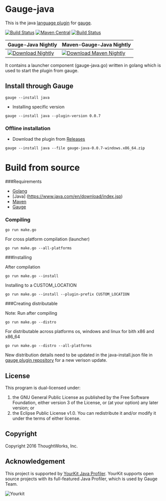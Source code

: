 Gauge-java
==========

This is the java [language plugin](http://getgauge.io/documentation/user/current/test_code/java/java.html) for [gauge](http://getgauge.io).

 [![Build Status](https://snap-ci.com/getgauge/gauge-java/branch/master/build_image)](https://snap-ci.com/getgauge/gauge-java/branch/master)
 [![Maven Central](https://maven-badges.herokuapp.com/maven-central/com.thoughtworks.gauge/gauge-java/badge.svg)](https://maven-badges.herokuapp.com/maven-central/com.thoughtworks.gauge/gauge-java)
 [![Build Status](https://travis-ci.org/getgauge/gauge-java.svg?branch=master)](https://travis-ci.org/getgauge/gauge-java)

|Gauge-Java Nightly|Maven-Gauge-Java Nightly|
|----------|----------------|
|[ ![Download Nightly](https://api.bintray.com/packages/gauge/gauge-java/Nightly/images/download.svg) ](https://bintray.com/gauge/gauge-java/Nightly/_latestVersion)| [ ![Download Maven Nightly](https://api.bintray.com/packages/gauge/maven-gauge-java/Nightly/images/download.svg) ](https://bintray.com/gauge/maven-gauge-java/Nightly/_latestVersion)| 

It contains a launcher component (gauge-java.go) written in golang which is used to start the plugin from gauge.

Install through Gauge
---------------------
````
gauge --install java
````

* Installing specific version
```
gauge --install java --plugin-version 0.0.7
```

### Offline installation
* Download the plugin from [Releases](https://github.com/getgauge/gauge-java/releases)
```
gauge --install java --file gauge-java-0.0.7-windows.x86_64.zip
```

# Build from source

###Requirements
* [Golang](http://golang.org/)
* [Java] (https://www.java.com/en/download/index.jsp)
* [Maven](https://maven.apache.org/)
* [Gauge](http://getgauge.io)

### Compiling

````
go run make.go
````

For cross platform compilation (launcher)

````
go run make.go --all-platforms
````

###Installing

After compilation
````
go run make.go --install
````

Installing to a CUSTOM_LOCATION

````
go run make.go --install --plugin-prefix CUSTOM_LOCATION
````

###Creating distributable

Note: Run after compiling

````
go run make.go --distro
````

For distributable across platforms os, windows and linux for bith x86 and x86_64

````
go run make.go --distro --all-platforms
````

New distribution details need to be updated in the java-install.json file in  [gauge plugin repository](https://github.com/getgauge/gauge-repository) for a new verison update.

License
-------

This program is dual-licensed under:
1. the GNU General Public License as published by the Free Software Foundation, either version 3 of the License, or (at your option) any later version;
or
2. the Eclipse Public License v1.0. You can redistribute it and/or modify it under the terms of either license.

Copyright
---------

Copyright 2016 ThoughtWorks, Inc.

Acknowledgement
---------------

This project is supported by [YourKit Java Profiler](https://www.yourkit.com/java/profiler/index.jsp). YourKit supports open source projects with its full-featured Java Profiler, which is used by Gauge Team.

![Yourkit](https://www.yourkit.com/images/yklogo.png)
